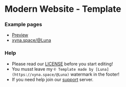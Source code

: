 # Modern Website - Template

### Example pages
- [Preview](https://luna-devv.github.io/Modern-Website/)
- [xyna.space/@Luna](https://xyna.space/@Luna)

### Help
- Please read our [LICENSE]() before you start editing! <br />
- You musst leave my `©️ Template made by [Luna](https://xyna.space/@Luna)` watermark in the footer! <br />
- If you need help join our <a class='saho' href='https://xyna.space/support'>support</a> server. <br />
